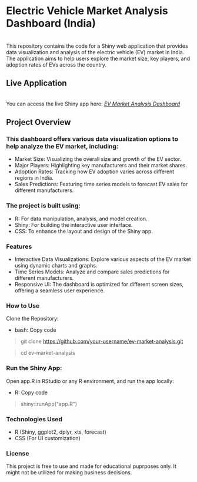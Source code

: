 # Electric Vehicle Market Analysis Dashboard (India)
<br>
This repository contains the code for a Shiny web application that provides data visualization and analysis of the electric vehicle (EV) market in India. The application aims to help users explore the market size, key players, and adoption rates of EVs across the country.


## Live Application
<br>
You can access the live Shiny app here: <i><a href = "https://aranya-kundu.shinyapps.io/ev_analysis/">EV Market Analysis Dashboard</a></i>

## Project Overview

### This dashboard offers various data visualization options to help analyze the EV market, including:

* Market Size: Visualizing the overall size and growth of the EV sector.
* Major Players: Highlighting key manufacturers and their market shares.
* Adoption Rates: Tracking how EV adoption varies across different regions in India.
* Sales Predictions: Featuring time series models to forecast EV sales for different manufacturers.

### The project is built using:

* R: For data manipulation, analysis, and model creation.
* Shiny: For building the interactive user interface.
* CSS: To enhance the layout and design of the Shiny app.

### Features

* Interactive Data Visualizations: Explore various aspects of the EV market using dynamic charts and graphs.
* Time Series Models: Analyze and compare sales predictions for different manufacturers.
* Responsive UI: The dashboard is optimized for different screen sizes, offering a seamless user experience.

### How to Use

Clone the Repository:

* bash: Copy code
> git clone https://github.com/your-username/ev-market-analysis.git

> cd ev-market-analysis


### Run the Shiny App: 

Open app.R in RStudio or any R environment, and run the app locally:

* R: Copy code
> shiny::runApp("app.R")

### Technologies Used

* R (Shiny, ggplot2, dplyr, xts, forecast)
* CSS (For UI customization)

### License

This project is free to use and made for educational puprposes only. It might not be utilized for making business decisions.
